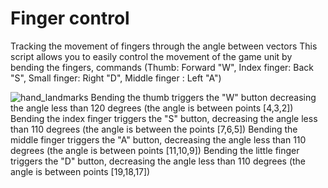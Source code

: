 # Finger control
Tracking the movement of fingers through the angle between vectors
This script allows you to easily control the movement of the game unit by bending the fingers, commands (Thumb: Forward "W", Index finger: Back "S", Small finger: Right "D", Middle finger : Left "A")


![hand_landmarks](https://user-images.githubusercontent.com/101418967/177825437-b2862dca-d54c-4c31-8c96-4feecd93d0ca.png)
Bending the thumb triggers the "W" button decreasing the angle less than 120 degrees (the angle is between points [4,3,2])
Bending the index finger triggers the "S" button, decreasing the angle less than 110 degrees (the angle is between the points [7,6,5])
Bending the middle finger triggers the "A" button, decreasing the angle less than 110 degrees (the angle is between points [11,10,9])
Bending the little finger triggers the "D" button, decreasing the angle less than 110 degrees (the angle is between points [19,18,17])
